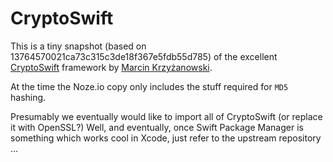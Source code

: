 # CryptoSwift

This is a tiny snapshot (based on 13764570021ca73c315c3de18f367e5fdb55d785) of 
the excellent
[CryptoSwift](https://github.com/krzyzanowskim/CryptoSwift)
framework by [Marcin Krzyżanowski](mailto:marcin@krzyzanowskim.com).

At the time the Noze.io copy only includes the stuff required for `MD5` hashing.

Presumably we eventually would like to import all of CryptoSwift (or replace it
with OpenSSL?)
Well, and eventually, once Swift Package Manager is something which works cool
in Xcode, just refer to the upstream repository ...
